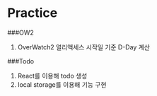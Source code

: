 # Practice

###OW2
1. OverWatch2 얼리액세스 시작일 기준 D-Day 계산

###Todo
1. React를 이용해 todo 생성
2. local storage를 이용해 기능 구현

